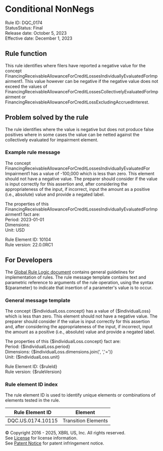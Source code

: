 # Conditional NonNegs  
Rule ID: DQC_0174  
StatusStatus: Final  
Release date: October 5, 2023  
Effective date: December 1, 2023  
  
## Rule function
This rule identifies where filers have reported a negative value for the concept FinancingReceivableAllowanceForCreditLossesIndividuallyEvaluatedForImpairment1. This value however can be negative if the negative value does not exceed the values of FinancingReceivableAllowanceForCreditLossesCollectivelyEvaluatedForImpairment or FinancingReceivableAllowanceForCreditLossExcludingAccruedInterest.

## Problem solved by the rule  
The rule identifies where the value is negative but does not produce false positives where in some cases the value can be netted against the collectively evaluated for impairment  element.    

### Example rule message
The concept FinancingReceivableAllowanceForCreditLossesIndividuallyEvaluatedFor Impairment1 has a value of -100,000 which is less than zero. This element should not have a negative value. The preparer should consider if the value is input correctly for this assertion and, after considering the appropriateness of the input, if incorrect, input the amount as a positive (i.e., absolute) value and provide a negated label.  

The properties of this FinancingReceivableAllowanceForCreditLossesIndividuallyEvaluatedForImpairment1 fact are:  
Period: 2023-01-01  
Dimensions:  
Unit: USD  

Rule Element ID: 10104  
Rule version: 22.0.0RC1

## For Developers  
The [Global Rule Logic document](https://github.com/DataQualityCommittee/dqc_us_rules/blob/master/docs/GlobalRuleLogic.md) contains general guidelines for implementation of rules. The rule message template contains text and parametric reference to arguments of the rule operation, using the syntax ${parameter} to indicate that insertion of a parameter's value is to occur. 

### General message template
The concept {$individualLoss.concept} has a value of {$individualLoss} which is less than zero. This element should not have a negative value. The preparer should consider if the value is input correctly for this assertion and, after considering the appropriateness of the input, if incorrect, input the amount as a positive (i.e., absolute) value and provide a negated label.  

The properties of this {$individualLoss.concept} fact are:  
Period: {$individualLoss.period}  
Dimensions: {$individualLoss.dimensions.join(', ','=')}  
Unit: {$individualLoss.unit}  
  
Rule Element ID: {$ruleId}  
Rule version: {$ruleVersion}

### Rule element ID index  
The rule element ID is used to identify unique elements or combinations of elements tested in the rule.

|Rule Element ID|Element|
|--- |--- |
| DQC.US.0174.10115 | Transition Elements |

© Copyright 2016 - 2025, XBRL US, Inc. All rights reserved.   
See [License](https://xbrl.us/dqc-license) for license information.  
See [Patent Notice](https://xbrl.us/dqc-patent) for patent infringement notice.  